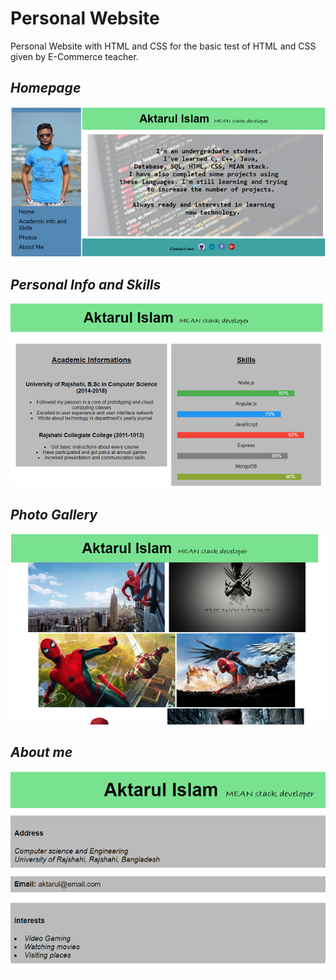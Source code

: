 # Personal Website

Personal Website with HTML and CSS for the basic test of HTML and CSS given by E-Commerce teacher.


## _Homepage_
![Screenshot-1](ScreenShots/home.png) 
## _Personal Info and Skills_
![Screenshot-2](ScreenShots/skills.png)
## _Photo Gallery_
![Screenshot-3](ScreenShots/photo.png)
## _About me_
![Screenshot-4](ScreenShots/about.png)
